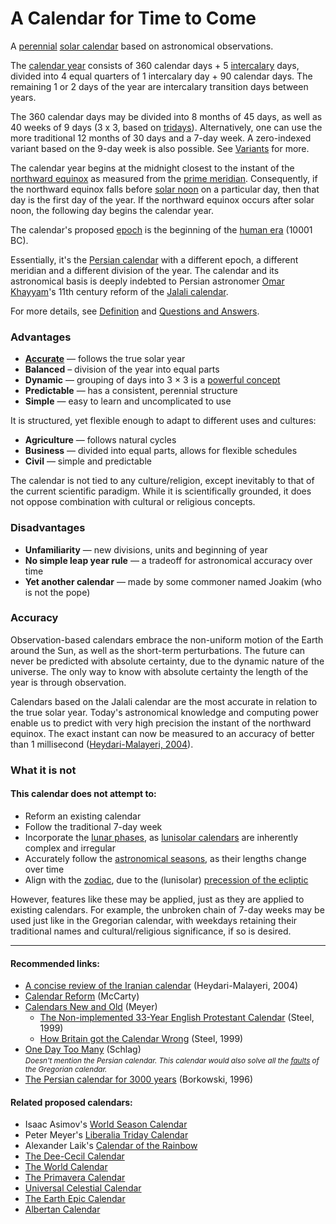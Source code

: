 # A Calendar for Time to Come

A [perennial](https://en.wikipedia.org/wiki/Perennial_calendar) [solar calendar](https://en.wikipedia.org/wiki/Solar_calendar) based on astronomical observations.

The [calendar year](https://en.wikipedia.org/wiki/Calendar_year) consists of 360 calendar days + 5 [intercalary](https://en.wikipedia.org/wiki/Intercalation_(timekeeping)#Solar_calendars) days, divided into 4 equal quarters of 1 intercalary day + 90 calendar days. The remaining 1 or 2 days of the year are intercalary transition days between years.

The 360 calendar days may be divided into 8 months of 45 days, as well as 40 weeks of 9 days (3 x 3, based on [tridays](https://www.hermetic.ch/cal_stud/ltc/ltc.htm)). Alternatively, one can use the more traditional 12 months of 30 days and a 7-day week. A zero-indexed variant based on the 9-day week is also possible. See [Variants](https://calendars.wikia.org/wiki/A_Calendar_for_Time_to_Come#Variants) for more.

The calendar year begins at the midnight closest to the instant of the [northward equinox](https://en.wikipedia.org/wiki/Northward_equinox) as measured from the [prime meridian](https://en.wikipedia.org/wiki/Prime_meridian). Consequently, if the northward equinox falls before [solar noon](https://en.wikipedia.org/wiki/Noon#Solar_noon) on a particular day, then that day is the first day of the year. If the northward equinox occurs after solar noon, the following day begins the calendar year.

The calendar's proposed [epoch](https://en.wikipedia.org/wiki/Epoch) is the beginning of the [human era](https://en.wikipedia.org/wiki/Holocene_calendar) (10001 BC).

Essentially, it's the [Persian calendar](https://en.wikipedia.org/wiki/Iranian_calendars) with a different epoch, a different meridian and a different division of the year. The calendar and its astronomical basis is deeply indebted to Persian astronomer [Omar Khayyam](https://en.wikipedia.org/wiki/Omar_Khayyam)'s 11th century reform of the [Jalali calendar](https://en.wikipedia.org/wiki/Jalali_calendar).

For more details, see [Definition](definition.md) and [Questions and Answers](faq.md).

### Advantages

- **[Accurate](#accuracy)** — follows the true solar year
- **Balanced** – division of the year into equal parts
- **Dynamic** — grouping of days into 3 × 3 is a [powerful concept](https://www.hermetic.ch/cal_stud/ltc/ltc.htm#advantages)
- **Predictable** — has a consistent, perennial structure
- **Simple** — easy to learn and uncomplicated to use

It is structured, yet flexible enough to adapt to different uses and cultures:
  - **Agriculture** — follows natural cycles
  - **Business** — divided into equal parts, allows for flexible schedules
  - **Civil** — simple and predictable

The calendar is not tied to any culture/religion, except inevitably to that of the current scientific paradigm. While it is scientifically grounded, it does not oppose combination with cultural or religious concepts.

### Disadvantages

- **Unfamiliarity** — new divisions, units and beginning of year
- **No simple leap year rule** — a tradeoff for astronomical accuracy over time
- **Yet another calendar** — made by some commoner named Joakim (who is not the pope)

### Accuracy

Observation-based calendars embrace the non-uniform motion of the Earth around the Sun, as well as the short-term perturbations. The future can never be predicted with absolute certainty, due to the dynamic nature of the universe. The only way to know with absolute certainty the length of the year is through observation.

Calendars based on the Jalali calendar are the most accurate in relation to the true solar year. Today's astronomical knowledge and computing power enable us to predict with very high precision the instant of the northward equinox. The exact instant can now be measured to an accuracy of better than 1 millisecond ([Heydari-Malayeri, 2004](http://aramis.obspm.fr/~heydari/divers/ir-cal-eng.html)).

### What it is not

#### This calendar does not attempt to:

- Reform an existing calendar
- Follow the traditional 7-day week
- Incorporate the [lunar phases](https://en.wikipedia.org/wiki/Lunar_phase), as [lunisolar calendars](https://en.wikipedia.org/wiki/Lunisolar_calendar) are inherently complex and irregular
- Accurately follow the [astronomical seasons](https://en.wikipedia.org/wiki/Season#Astronomical), as their lengths change over time
- Align with the [zodiac](https://en.wikipedia.org/wiki/Zodiac), due to the (lunisolar) [precession of the ecliptic](https://en.wikipedia.org/wiki/Axial_precession)

However, features like these may be applied, just as they are applied to existing calendars. For example, the unbroken chain of 7-day weeks may be used just like in the Gregorian calendar, with weekdays retaining their traditional names and cultural/religious significance, if so is desired.

---

#### Recommended links:

- [A concise review of the Iranian calendar](http://aramis.obspm.fr/~heydari/divers/ir-cal-eng.html) (Heydari-Malayeri, 2004)
- [Calendar Reform](http://myweb.ecu.edu/mccartyr/calendar-reform.html) (McCarty)
- [Calendars New and Old](https://www.hermetic.ch/cal_stud.htm) (Meyer)
  - [The Non-implemented 33-Year English Protestant Calendar](https://www.hermetic.ch/cal_stud/dst01.htm) (Steel, 1999)
  - [How Britain got the Calendar Wrong](https://www.hermetic.ch/cal_stud/dst02.htm) (Steel, 1999)
- [One Day Too Many](http://www.schlag.name/calendarreform00.htm) (Schlag)  
  <small><em>Doesn't mention the Persian calendar. This calendar would also solve all the [faults](http://www.schlag.name/calendarreform11.html) of the Gregorian calendar.</em></small>
- [The Persian calendar for 3000 years](http://www.astro.uni.torun.pl/~kb/Papers/EMP/PersianC-EMP.htm) (Borkowski, 1996)

#### Related proposed calendars:

- Isaac Asimov's [World Season Calendar](https://calendars.wikia.org/wiki/World_Season_Calendar)
- Peter Meyer's [Liberalia Triday Calendar](https://www.hermetic.ch/cal_stud/ltc/ltc.htm)
- Alexander Laik's [Calendar of the Rainbow](https://calendars.wikia.org/wiki/Calendar_of_the_Rainbow)
- [The Dee-Cecil Calendar](https://www.hermetic.ch/cal_stud/gods_longitude.htm)
- [The World Calendar](http://myweb.ecu.edu/mccartyr/world-calendar.html)
- [The Primavera Calendar](http://bosonline.com/primavera/)
- [Universal Celestial Calendar](https://www.universalcelestialcalendar.com/)
- [The Earth Epic Calendar](https://earthepiccalendar.com/current-calendar/)
- [Albertan Calendar](https://calendars.wikia.org/wiki/Albertan_calendar)
